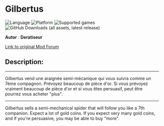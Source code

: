 # Gilbertus

![Language](https://img.shields.io/static/v1?label=language&message=english%20%7C%20french%20%7C%20&color=informational)
![Platform](https://img.shields.io/static/v1?label=platform&message=windows%20%7C%20macOS%20%7C%20Linux%20%7C%20&color=informational)
![Supported games](https://img.shields.io/static/v1?label=supported%20games&message=BG2EE%20%7C%20EET%20%7C&20&color=dodgerblue)
![GitHub Downloads (all assets, latest release)](https://img.shields.io/github/downloads/Deratiseur/Gilbertus/total)

**Autor** : **Deratiseur**

[Link to original Mod Forum](https://www.baldursgateworld.fr/viewtopic.php?t=34676)

## Description:
-------------

Gilbertus vend une araignée semi-mécanique qui vous suivra comme un 7ème compagnon. Prévoyez beaucoup de pièce d'or.
Si vous prévoyez vraiment beaucoup de pièce d'or et si vous êtes persuasif, peut être pourrez vous acheter "plus".
__________________

Gilbertus sells a semi-mechanical spider that will follow you like a 7th companion. Expect a lot of gold coins.
If you expect very many gold coins, and if you're persuasive, you may be able to buy "more".
